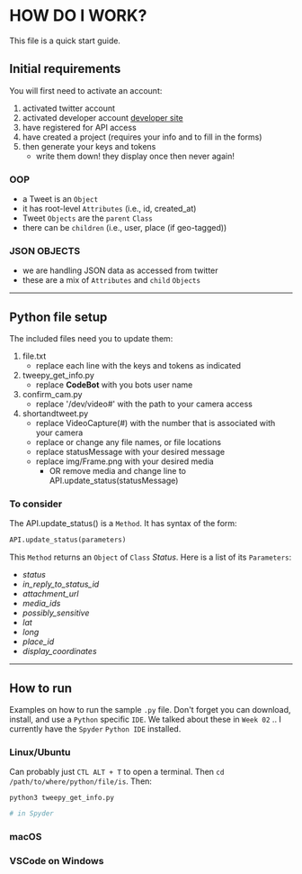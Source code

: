 # HOW DO I WORK?

This file is a quick start guide. 

## Initial requirements 

You will first need to activate an account:
1. activated twitter account
2. activated developer account [developer site](https://developer.twitter.com/)
3. have registered for API access
4. have created a project (requires your info and to fill in the forms)
5. then generate your keys and tokens
   - write them down! they display once then never again!

### OOP

- a Tweet is an `Object`
- it has root-level `Attributes` (i.e., id, created_at)
- Tweet `Objects` are the `parent` `Class`
- there can be `children` (i.e., user, place (if geo-tagged))

### JSON OBJECTS

- we are handling JSON data as accessed from twitter
- these are a mix of `Attributes` and `child` `Objects`

---

## Python file setup

The included files need you to update them:
1. file.txt
   - replace each line with the keys and tokens as indicated
2. tweepy_get_info.py
   - replace __CodeBot__ with you bots user name
3. confirm_cam.py
   - replace '/dev/video#' with the path to your camera access
4. shortandtweet.py
   - replace VideoCapture(#) with the number that is associated with your camera
   - replace or change any file names, or file locations
   - replace statusMessage with your desired message
   - replace img/Frame.png with your desired media 
     - OR remove media and change line to API.update_status(statusMessage)


### To consider

The API.update_status() is a `Method`. It has syntax of the form:

```Python
API.update_status(parameters)
```

This `Method` returns an `Object` of `Class` _Status_. Here is a list of its `Parameters`:

- _status_
- _in_reply_to_status_id_
- _attachment_url_
- _media_ids_
- _possibly_sensitive_
- _lat_
- _long_
- _place_id_
- _display_coordinates_

---

## How to run

Examples on how to run the sample `.py` file. Don't forget you can download, install, and use a `Python` specific `IDE`. We talked about these in `Week 02` .. I currently have the `Spyder` `Python IDE` installed.

### Linux/Ubuntu

Can probably just `CTL ALT + T` to open a terminal. Then `cd /path/to/where/python/file/is`. Then: 

```Terminal
python3 tweepy_get_info.py
```

```Python
# in Spyder

```

### macOS


### VSCode on Windows


